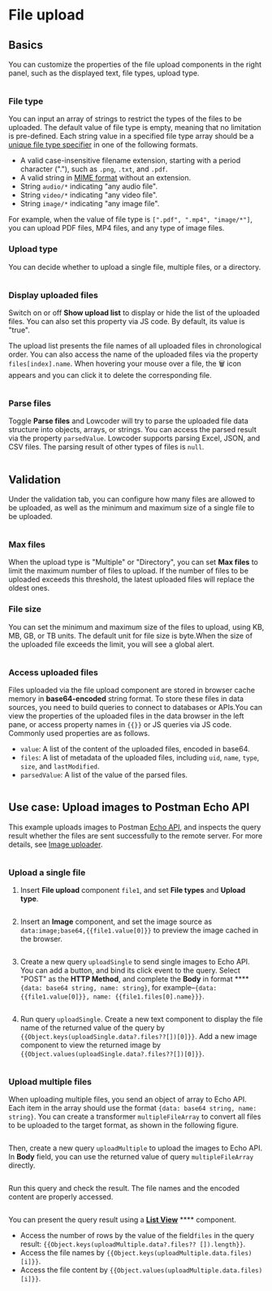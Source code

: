 # File upload

## Basics

You can customize the properties of the file upload components in the right panel, such as the displayed text, file types, upload type.

<figure><img src="../../.gitbook/assets/file-upload-1.PNG" alt=""><figcaption></figcaption></figure>

### File type

You can input an array of strings to restrict the types of the files to be uploaded. The default value of file type is empty, meaning that no limitation is pre-defined. Each string value in a specified file type array should be a [unique file type specifier](https://developer.mozilla.org/en-US/docs/Web/HTML/Element/input/file#unique\_file\_type\_specifiers) in one of the following formats.

* A valid case-insensitive filename extension, starting with a period character ("."), such as `.png`, `.txt`, and `.pdf`.
* A valid string in [MIME format](https://developer.mozilla.org/en-US/docs/Web/HTTP/Basics\_of\_HTTP/MIME\_types) without an extension.
* String `audio/*` indicating "any audio file".
* String `video/*` indicating "any video file".
* String `image/*` indicating "any image file".

For example, when the value of file type is `[".pdf", ".mp4", "image/*"]`, you can upload PDF files, MP4 files, and any type of image files.

### Upload type

You can decide whether to upload a single file, multiple files, or a directory.

<figure><img src="../../.gitbook/assets/file-upload-2.PNG" alt=""><figcaption></figcaption></figure>

### Display uploaded files

Switch on or off **Show upload list** to display or hide the list of the uploaded files. You can also set this property via JS code. By default, its value is "true".

The upload list presents the file names of all uploaded files in chronological order. You can also access the name of the uploaded files via the property `files[index].name`. When hovering your mouse over a file, the 🗑️ icon appears and you can click it to delete the corresponding file.

<figure><img src="../../.gitbook/assets/file-upload-3.png" alt=""><figcaption></figcaption></figure>

### Parse files

Toggle **Parse files** and Lowcoder will try to parse the uploaded file data structure into objects, arrays, or strings. You can access the parsed result via the property `parsedValue`. Lowcoder supports parsing Excel, JSON, and CSV files. The parsing result of other types of files is `null`.

<figure><img src="../../.gitbook/assets/file-upload-4.PNG" alt=""><figcaption></figcaption></figure>

## Validation

Under the validation tab, you can configure how many files are allowed to be uploaded, as well as the minimum and maximum size of a single file to be uploaded.

<figure><img src="../../.gitbook/assets/file-upload-5.PNG" alt=""><figcaption></figcaption></figure>

### Max files

When the upload type is "Multiple" or "Directory", you can set **Max files** to limit the maximum number of files to upload. If the number of files to be uploaded exceeds this threshold, the latest uploaded files will replace the oldest ones.

### File size

You can set the minimum and maximum size of the files to upload, using KB, MB, GB, or TB units. The default unit for file size is byte.When the size of the uploaded file exceeds the limit, you will see a global alert.

<figure><img src="../../.gitbook/assets/file-upload-6.png" alt=""><figcaption></figcaption></figure>

### Access uploaded files

Files uploaded via the file upload component are stored in browser cache memory in **base64-encoded** string format. To store these files in data sources, you need to build queries to connect to databases or APIs.You can view the properties of the uploaded files in the data browser in the left pane, or access property names in `{{}}` or JS queries via JS code. Commonly used properties are as follows.

* `value`: A list of the content of the uploaded files, encoded in base64.
* `files`: A list of metadata of the uploaded files, including `uid`, `name`, `type`, `size`, and `lastModified`.
* `parsedValue`: A list of the value of the parsed files.

<figure><img src="../../.gitbook/assets/file-upload-7.png" alt=""><figcaption></figcaption></figure>

## Use case: Upload images to Postman Echo API

This example uploads images to Postman [Echo API](https://learning.postman.com/docs/developer/echo-api/), and inspects the query result whether the files are sent successfully to the remote server. For more details, see [Image uploader](https://cloud.openblocks.dev/apps/63a2651e660ad97d59eb4a51/view).

<figure><img src="../../.gitbook/assets/file-upload-8.gif" alt=""><figcaption></figcaption></figure>

### Upload a single file

1.  Insert **File upload** component `file1`, and set **File types** and **Upload type**.&#x20;

    <figure><img src="../../.gitbook/assets/file-upload-9.png" alt=""><figcaption></figcaption></figure>
2.  Insert an **Image** component, and set the image source as `data:image;base64,{{file1.value[0]}}` to preview the image cached in the browser.&#x20;

    <figure><img src="../../.gitbook/assets/file-upload-10.png" alt=""><figcaption></figcaption></figure>
3.  Create a new query `uploadSingle` to send single images to Echo API. You can add a button, and bind its click event to the query. Select "POST" as the **HTTP Method**, and complete the **Body** in format **** `{data: base64 string, name: string}`, for example–`{data: {{file1.value[0]}}, name: {{file1.files[0].name}}}`.&#x20;

    <figure><img src="../../.gitbook/assets/file-upload-11.png" alt=""><figcaption></figcaption></figure>
4.  Run query `uploadSingle`. Create a new text component to display the file name of the returned value of the query by `{{Object.keys(uploadSingle.data?.files??[])[0]}}`. Add a new image component to view the returned image by `{{Object.values(uploadSingle.data?.files??[])[0]}}`.&#x20;

    <figure><img src="../../.gitbook/assets/file-upload-12.png" alt=""><figcaption></figcaption></figure>

### Upload multiple files

When uploading multiple files, you send an object of array to Echo API. Each item in the array should use the format `{data: base64 string, name: string}`. You can create a transformer `multipleFileArray` to convert all files to be uploaded to the target format, as shown in the following figure.

<figure><img src="../../.gitbook/assets/file-upload-13.png" alt=""><figcaption></figcaption></figure>

Then, create a new query `uploadMultiple` to upload the images to Echo API. In **Body** field, you can use the returned value of query `multipleFileArray` directly.

<figure><img src="../../.gitbook/assets/file-upload-14.png" alt=""><figcaption></figcaption></figure>

Run this query and check the result. The file names and the encoded content are properly accessed.

<figure><img src="../../.gitbook/assets/file-upload-15.png" alt=""><figcaption></figcaption></figure>

You can present the query result using a [**List View**](list-view.md) **** component.

* Access the number of rows by the value of the field`files` in the query result: `{{Object.keys(uploadMultiple.data?.files?? []).length}}`.
* Access the file names by `{{Object.keys(uploadMultiple.data.files)[i]}}`.
* Access the file content by `{{Object.values(uploadMultiple.data.files)[i]}}`.

<figure><img src="../../.gitbook/assets/file-upload-16.png" alt=""><figcaption></figcaption></figure>

